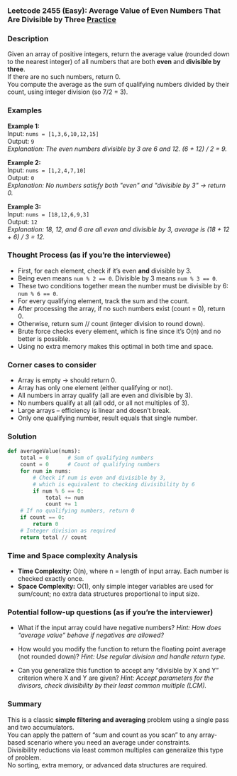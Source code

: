 ### Leetcode 2455 (Easy): Average Value of Even Numbers That Are Divisible by Three [Practice](https://leetcode.com/problems/average-value-of-even-numbers-that-are-divisible-by-three)

### Description  
Given an array of positive integers, return the average value (rounded down to the nearest integer) of all numbers that are both **even** and **divisible by three**.  
If there are no such numbers, return 0.  
You compute the average as the sum of qualifying numbers divided by their count, using integer division (so 7/2 = 3).

### Examples  

**Example 1:**  
Input: `nums = [1,3,6,10,12,15]`  
Output: `9`  
*Explanation: The even numbers divisible by 3 are 6 and 12. (6 + 12) / 2 = 9.*

**Example 2:**  
Input: `nums = [1,2,4,7,10]`  
Output: `0`  
*Explanation: No numbers satisfy both "even" and "divisible by 3" → return 0.*

**Example 3:**  
Input: `nums = [18,12,6,9,3]`  
Output: `12`  
*Explanation: 18, 12, and 6 are all even and divisible by 3, average is (18 + 12 + 6) / 3 = 12.*

### Thought Process (as if you’re the interviewee)  
- First, for each element, check if it’s even **and** divisible by 3.  
- Being even means `num % 2 == 0`. Divisible by 3 means `num % 3 == 0`.  
- These two conditions together mean the number must be divisible by 6: `num % 6 == 0`.  
- For every qualifying element, track the sum and the count.  
- After processing the array, if no such numbers exist (count = 0), return 0.  
- Otherwise, return sum // count (integer division to round down).  
- Brute force checks every element, which is fine since it’s O(n) and no better is possible.  
- Using no extra memory makes this optimal in both time and space.

### Corner cases to consider  
- Array is empty → should return 0.  
- Array has only one element (either qualifying or not).  
- All numbers in array qualify (all are even and divisible by 3).  
- No numbers qualify at all (all odd, or all not multiples of 3).  
- Large arrays – efficiency is linear and doesn’t break.  
- Only one qualifying number, result equals that single number.

### Solution

```python
def averageValue(nums):
    total = 0      # Sum of qualifying numbers
    count = 0      # Count of qualifying numbers
    for num in nums:
        # Check if num is even and divisible by 3,
        # which is equivalent to checking divisibility by 6
        if num % 6 == 0:
            total += num
            count += 1
    # If no qualifying numbers, return 0
    if count == 0:
        return 0
    # Integer division as required
    return total // count
```

### Time and Space complexity Analysis  

- **Time Complexity:** O(n), where n = length of input array. Each number is checked exactly once.
- **Space Complexity:** O(1), only simple integer variables are used for sum/count; no extra data structures proportional to input size.

### Potential follow-up questions (as if you’re the interviewer)  

- What if the input array could have negative numbers?
  *Hint: How does “average value” behave if negatives are allowed?*

- How would you modify the function to return the floating point average (not rounded down)?
  *Hint: Use regular division and handle return type.*

- Can you generalize this function to accept any “divisible by X and Y” criterion where X and Y are given?
  *Hint: Accept parameters for the divisors, check divisibility by their least common multiple (LCM).*

### Summary
This is a classic **simple filtering and averaging** problem using a single pass and two accumulators.  
You can apply the pattern of “sum and count as you scan” to any array-based scenario where you need an average under constraints.  
Divisibility reductions via least common multiples can generalize this type of problem.  
No sorting, extra memory, or advanced data structures are required.